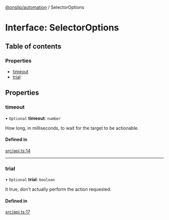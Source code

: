 [@onslip/automation](../README.md) / SelectorOptions

# Interface: SelectorOptions

## Table of contents

### Properties

- [timeout](SelectorOptions.md#timeout)
- [trial](SelectorOptions.md#trial)

## Properties

### timeout

• `Optional` **timeout**: `number`

How long, in milliseconds, to wait for the target to be actionable.

#### Defined in

[src/api.ts:14](https://github.com/Onslip/automation/blob/b6606b0/src/api.ts#L14)

___

### trial

• `Optional` **trial**: `boolean`

It true, don't actually perform the action requested.

#### Defined in

[src/api.ts:17](https://github.com/Onslip/automation/blob/b6606b0/src/api.ts#L17)
